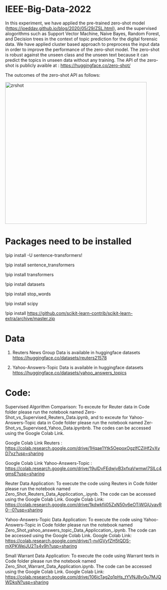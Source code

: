 # IEEE-Big-Data-2022

In this experiment, we have applied  the  pre-trained zero-shot model (https://joeddav.github.io/blog/2020/05/29/ZSL.html), and the supervised alogorithms such as Support Vector Machine, Naive Bayes, Random Forest, and Decision trees in the context of topic prediction for the digital forensic data. We have applied cluster based approach to preprocess the input data in order to improve the performance of the zero-shot model. The zero-shot is robust against the unseen class and the unseen text because it can predict the topics in unseen data without any training.  The API of the zero-shot is publicly avaible at : https://huggingface.co/zero-shot/ 

The outcomes of the zero-shot API as follows: 


<img width="455" alt="zrshot" src="https://user-images.githubusercontent.com/25291998/184075549-69a1572c-467d-4dcf-bfdc-290eeae44b97.PNG">




# Packages need to be installed

!pip install -U sentence-transformers!


!pip install sentence_transformers

!pip install transformers

!pip install datasets

!pip install stop_words

!pip install scipy 

!pip install https://github.com/scikit-learn-contrib/scikit-learn-extra/archive/master.zip


# Data 

1. Reuters News Group Data is available in huggingface datasets https://huggingface.co/datasets/reuters21578 

2. Yahoo-Answers-Topic Data is available in  huggingface datasets https://huggingface.co/datasets/yahoo_answers_topics


# Code:


Supervised Algorithm Comparison: To exceute for Reuter data in Code folder please run the notebook named Zero-Shot_vs_Supervised_Reuters_Data.ipynb, and to exceute for Yahoo-Answers-Topic data in Code folder please run the notebook named Zer-Shot_vs_Supervised_Yahoo_Data.ipynbnb. The codes can be accessed using the Google Colab Link.

Google Colab Link Reuters : https://colab.research.google.com/drive/1Hqae1Ytk5OepoxOgzlfCZiHf2vXyD7xz?usp=sharing

Google Colab Link Yahoo-Answers-Topic : https://colab.research.google.com/drive/19ulDvFEdwjvB3xfxaVwmwI7SILc4gmsE?usp=sharing



Reuter Data Application: To execute the code using Reuters in Code folder please run the notebook named Zero_Shot_Reuters_Data_Appliccation_.ipynb. The code can be accessed using the Google Colab Link. Google Colab Link: https://colab.research.google.com/drive/1kdwkfij05ZxN50v6eOTiWGjUyavR0--0?usp=sharing


Yahoo-Answers-Topic Data Application: To execute the code using Yahoo-Answers-Topic in Code folder please run the notebook named Zero_Shot_yahoo_answers_topic_Data_Appliccation_.ipynb. The code can be accessed using the Google Colab Link. Google Colab Link: https://colab.research.google.com/drive/1-nvlGVyfZH5tQDS-mXPKWejJU2Ts4v9h?usp=sharing





Small Warrant Data Application: To execute the code using Warrant texts in Code folder please run the notebook named Zero_Shot_Warrant_Data_Application.ipynb. The code can be accessed using the Google Colab Link.  Google Colab Link: https://colab.research.google.com/drive/106icTag2q1pHs_tYVNJ8vOu7MJQWDksN?usp=sharing


